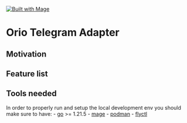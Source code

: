 [![Built with Mage](https://magefile.org/badge.svg)](https://magefile.org)

# Orio Telegram Adapter



## Motivation


## Feature list


## Tools needed
In order to properly run and setup the local development env you should make sure to have:
    - [go](https://go.dev/doc/install) >= 1.21.5
    - [mage](https://magefile.org/)
    - [podman](https://podman.io/docs/installation)
    - [flyctl](https://fly.io/docs/flyctl/)

